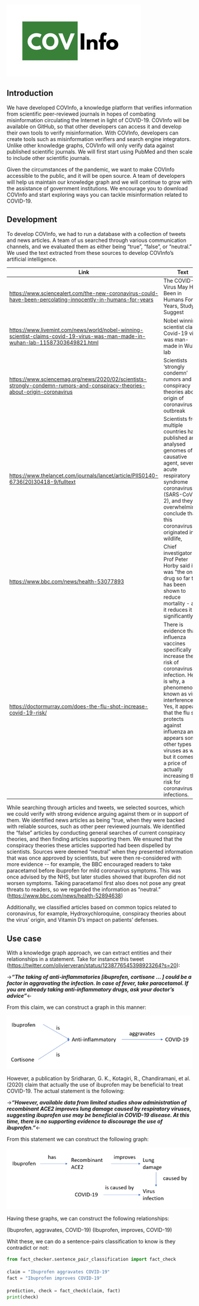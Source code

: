 ![covinfo](/img/covinfo_logo.png)

## Introduction
We have developed COVInfo, a knowledge platform that verifies information from scientific peer-reviewed journals in hopes of combating misinformation circulating the Internet in light of COVID-19. COVInfo will be available on GitHub, so that other developers can access it and develop their own tools to verify misinformation. With COVInfo, developers can create tools such as misinformation verifiers and search engine integrators. Unlike other knowledge graphs, COVInfo will only verify data against published scientific journals. We will first start using PubMed and then scale to include other scientific journals.

Given the circumstances of the pandemic, we want to make COVInfo accessible to the public, and it will be open source. A team of developers will help us maintain our knowledge graph and we will continue to grow with the assistance of government institutions. We encourage you to download COVInfo and start exploring ways you can tackle misinformation related to COVID-19.

## Development

To develop COVInfo, we had to run a database with a collection of tweets and news articles. A team of us searched through various communication channels, and we evaluated them as either being “true”, “false”, or “neutral.” We used the text extracted from these sources to develop COVInfo’s artificial intelligence. 

| Link                                                                                                                            | Text                                                                                                                                                                                                                                                                                                                                                           | Classification | Topic                |
|---------------------------------------------------------------------------------------------------------------------------------|----------------------------------------------------------------------------------------------------------------------------------------------------------------------------------------------------------------------------------------------------------------------------------------------------------------------------------------------------------------|----------------|----------------------|
| https://www.sciencealert.com/the-new-coronavirus-could-have-been-percolating-innocently-in-humans-for-years                     | The COVID-19 Virus May Have Been in Humans For Years, Study Suggest                                                                                                                                                                                                                                                                                            | False          | Bio-Engineered Virus |
| https://www.livemint.com/news/world/nobel-winning-scientist-claims-covid-19-virus-was-man-made-in-wuhan-lab-11587303649821.html | Nobel winning scientist claims Covid-19 virus was man-made in Wuhan lab                                                                                                                                                                                                                                                                                        | False          | Bio-Engineered Virus |
| https://www.sciencemag.org/news/2020/02/scientists-strongly-condemn-rumors-and-conspiracy-theories-about-origin-coronavirus     | Scientists ‘strongly condemn’ rumors and conspiracy theories about origin of coronavirus outbreak                                                                                                                                                                                                                                                              | True           | Bio-Engineered Virus |
| https://www.thelancet.com/journals/lancet/article/PIIS0140-6736(20)30418-9/fulltext                                             | Scientists from multiple countries have published and analysed genomes of the causative agent, severe acute respiratory syndrome coronavirus 2 (SARS-CoV-2), and they overwhelmingly conclude that this coronavirus originated in wildlife,                                                                                                                    | True           | Bio-Engineered Virus |
| https://www.bbc.com/news/health-53077893                                                                                        | Chief investigator Prof Peter Horby said it was "the only drug so far that has been shown to reduce mortality - and it reduces it significantly.”                                                                                                                                                                                                              | True           | Dexamethasone        |
| https://doctormurray.com/does-the-flu-shot-increase-covid-19-risk/                                                              | There is evidence that influenza vaccines specifically increase the risk of coronavirus infection. Here is why, a phenomenon known as virus interference. Yes, it appears that the flu shot protects against influenza and it appears some other types of viruses as well, but it comes at a price of actually increasing the risk for coronavirus infections. | False          | Flu vaccine          |

While searching through articles and tweets, we selected sources, which we could verify with strong evidence arguing against them or in support of them. We identified news articles as being “true, when they were backed with reliable sources, such as other peer reviewed journals. We identified the “false” articles by conducting general searches of current conspiracy theories, and then finding articles supporting them. We ensured that the conspiracy theories these articles supported had been dispelled by scientists. Sources were deemed “neutral” when they presented information that was once approved by scientists, but were then re-considered with more evidence -- for example, the BBC encouraged readers to take paracetamol before ibuprofen for mild coronavirus symptoms. This was once advised by the NHS, but later studies showed that ibuprofen did not worsen symptoms. Taking paracetamol first also does not pose any great threats to readers, so we regarded the information as “neutral.” (https://www.bbc.com/news/health-52894638)

Additionally, we classified articles based on common topics related to coronavirus, for example, Hydroxychloroquine, conspiracy theories about the virus’ origin, and Vitamin D’s impact on patients’ defenses.

## Use case

With a knowledge graph approach, we can extract entities and their relationships in a statement. Take for instance this tweet (https://twitter.com/olivierveran/status/1238776545398923264?s=20):

->***“The taking of anti-inflammatories [ibuprofen, cortisone … ] could be a factor in aggravating the infection. In case of fever, take paracetamol. If you are already taking anti-inflammatory drugs, ask your doctor’s advice”***<-

From this claim, we can construct a graph in this manner:

![claim](/img/claim_graph.png)

However, a publication by Sridharan, G. K., Kotagiri, R., Chandiramani, et al. (2020) claim that actually the use of ibuprofen may be beneficial to treat COVID-19. The actual statement is the following:

->***“However, available data from limited studies show administration of recombinant ACE2 improves lung damage caused by respiratory viruses, suggesting ibuprofen use may be beneficial in COVID-19 disease. At this time, there is no supporting evidence to discourage the use of ibuprofen.”***<-

From this statement we can construct the following graph:

![fact](/img/fact_graph.png)

Having these graphs, we can construct the following relationships:

(Ibuprofen, aggravates, COVID-19)
(Ibuprofen, improves, COVID-19)

Whit these, we can do a sentence-pairs classification to know is they contradict or not:

```python
from fact_checker.sentence_pair_classification import fact_check

claim = "Ibuprofen aggravates COVID-19"
fact = "Ibuprofen improves COVID-19"

prediction, check = fact_check(claim, fact)
print(check)
```



